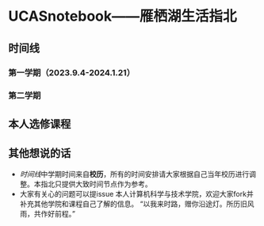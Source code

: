 # UCASnotebook——雁栖湖生活指北

## 时间线
### 第一学期（2023.9.4-2024.1.21）
### 第二学期

## 本人选修课程

## 其他想说的话
- *时间线*中学期时间来自**校历**，所有的时间安排请大家根据自己当年校历进行调整。本指北只提供大致时间节点作为参考。
- 大家有关心的问题可以提issue
本人计算机科学与技术学院，欢迎大家fork并补充其他学院和课程自己了解的信息。
“以我来时路，赠你沿途灯。所历旧风雨，共作好前程。”
